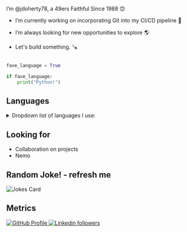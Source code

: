 
<br>
I’m @jdoherty78, a 49ers Faithful Since 1988 😊 

- I’m currently working on incorporating Git into my CI/CD pipeline 🌱 

- I’m always looking for new opportunities to explore 🌎 

- Let's build something. 🪚   


```python

fave_language = True

if fave_language:
    print("Python!")

```

 

## Languages

<details><summary>Dropdown list of languages I use: </summary>

    - Python
    - CSS
    - HTML
    - SQL
        - PostgreSQL (not really, just testing the drop down)
        - SQLAlchemy (not really, just testing the drop down)
        - SQLite (not really, just testing the drop down)
        - MySQL (not really, just testing the drop down)
    
</details>    

## Looking for
- Collaboration on projects
- Nemo


</p>    

<p align="center">

##  Random Joke! - refresh me
![Jokes Card](https://readme-jokes.vercel.app/api)
</p>

<p align="left">
  
## Metrics
<a href="https://github.com/jdoherty78">
<img src="https://komarev.com/ghpvc/?username=jdoherty78&color=red" alt="GitHub Profile">
</a>

<a href="https://www.linkedin.com/in/joseph-doherty-5597a688">
<img alt="Linkedin followers" src="https://img.shields.io/badge/followers-29-blue?color=blue&logo=linkedin">
</a>
